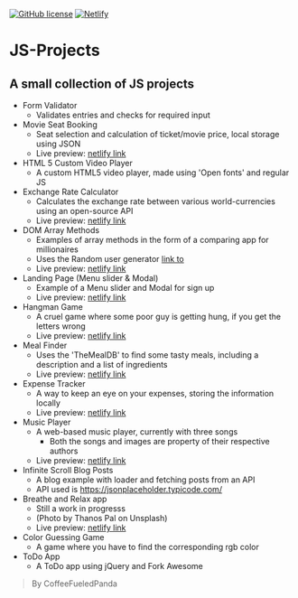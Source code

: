 [![GitHub license](https://img.shields.io/github/license/CoffeeFueledPanda/JS-Projects)](https://github.com/CoffeeFueledPanda/JS-Projects/blob/master/LICENSE)
[![Netlify](https://img.shields.io/badge/Hosted%20on-Netlify-blue)](https://www.netlify.com/)
# JS-Projects

## A small collection of JS projects

- Form Validator
  - Validates entries and checks for required input
- Movie Seat Booking
  - Seat selection and calculation of ticket/movie price, local storage using JSON
  - Live preview: [netlify link](https://movie-seat-booking-preview-coffeefueledpanda.netlify.app/)
- HTML 5 Custom Video Player
  - A custom HTML5 video player, made using 'Open fonts' and regular JS
- Exchange Rate Calculator
  - Calculates the exchange rate between various world-currencies using an open-source API
  - Live preview: [netlify link](https://exchange-rate-calculator-coffeefueledpanda.netlify.app/)
- DOM Array Methods
  - Examples of array methods in the form of a comparing app for millionaires
  - Uses the Random user generator [link to](https://randomuser.me/)
  - Live preview: [netlify link](https://dom-array-methods-millionairesapp-coffeefueledpanda.netlify.app/)
- Landing Page (Menu slider & Modal)
  - Example of a Menu slider and Modal for sign up
  - Live preview: [netlify link](https://landing-page-menuslider-modal-coffeefueledpanda.netlify.app/)
- Hangman Game
  - A cruel game where some poor guy is getting hung, if you get the letters wrong
  - Live preview: [netlify link](https://hangman-game-coffeefueledpanda.netlify.app/)
- Meal Finder
  - Uses the 'TheMealDB' to find some tasty meals, including a description and a list of ingredients
  - Live preview: [netlify link](https://meal-finder-coffeefueledpanda.netlify.app/)
- Expense Tracker
  - A way to keep an eye on your expenses, storing the information locally
  - Live preview: [netlify link](https://expense-tracker-coffeefueledpanda.netlify.app/)
- Music Player
  - A web-based music player, currently with three songs
    - Both the songs and images are property of their respective authors
  - Live preview: [netlify link](https://music-player-coffeefueledpanda.netlify.app/)
- Infinite Scroll Blog Posts
  - A blog example with loader and fetching posts from an API
  - API used is <https://jsonplaceholder.typicode.com/>
- Breathe and Relax app
  - Still a work in progresss
  - (Photo by Thanos Pal on Unsplash)
  - Live preview: [netlify link](https://breathe-relax-app-coffeefueledpanda.netlify.app/)
- Color Guessing Game
  - A game where you have to find the corresponding rgb color
- ToDo App
  - A ToDo app using jQuery and Fork Awesome
> By CoffeeFueledPanda
